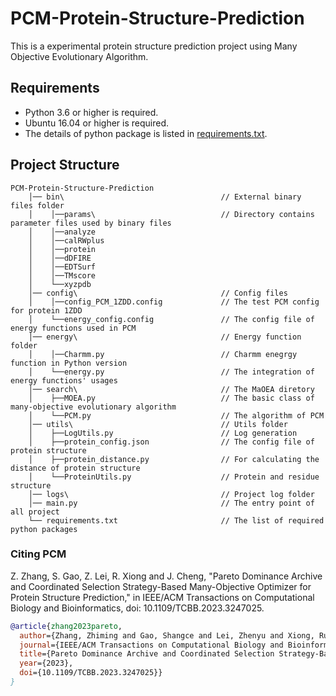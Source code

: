 # PCM-Protein-Structure-Prediction

This is a experimental protein structure prediction project using Many Objective Evolutionary 
Algorithm.

## Requirements

* Python 3.6 or higher is required.
* Ubuntu 16.04 or higher is required.
* The details of python package is listed in [requirements.txt](./requirements.txt).

## Project Structure
```
PCM-Protein-Structure-Prediction
    │── bin\                                   // External binary files folder
    │    │──params\                            // Directory contains parameter files used by binary files 
    │    │──analyze  
    │    │──calRWplus  
    │    │──protein 
    │    │──dDFIRE
    │    │──EDTSurf
    │    │──TMscore 
    │    └──xyzpdb
    │── config\                                // Config files
    │    │──config_PCM_1ZDD.config             // The test PCM config for protein 1ZDD
    │    └──energy_config.config               // The config file of energy functions used in PCM     
    │── energy\                                // Energy function folder
    │    │──Charmm.py                          // Charmm enegrgy function in Python version 
    │    └──energy.py                          // The integration of energy functions' usages 
    │── search\                                // The MaOEA diretory
    │    ├──MOEA.py                            // The basic class of many-objective evolutionary algorithm
    │    └──PCM.py                             // The algorithm of PCM
    │── utils\                                 // Utils folder
    │    ├──LogUtils.py                        // Log generation
    │    ├──protein_config.json                // The config file of protein structure
    │    ├──protein_distance.py                // For calculating the distance of protein structure
    │    └──ProteinUtils.py                    // Protein and residue structure
    │── logs\                                  // Project log folder
    │── main.py                                // The entry point of all project
    └── requirements.txt                       // The list of required python packages
```


### Citing PCM

Z. Zhang, S. Gao, Z. Lei, R. Xiong and J. Cheng, "Pareto Dominance Archive and Coordinated Selection Strategy-Based Many-Objective Optimizer for Protein Structure Prediction," in IEEE/ACM Transactions on Computational Biology and Bioinformatics, doi: 10.1109/TCBB.2023.3247025.

```bib
@article{zhang2023pareto,
  author={Zhang, Zhiming and Gao, Shangce and Lei, Zhenyu and Xiong, Runqun and Cheng, Jiujun},
  journal={IEEE/ACM Transactions on Computational Biology and Bioinformatics}, 
  title={Pareto Dominance Archive and Coordinated Selection Strategy-Based Many-Objective Optimizer for Protein Structure Prediction}, 
  year={2023},
  doi={10.1109/TCBB.2023.3247025}}
}
